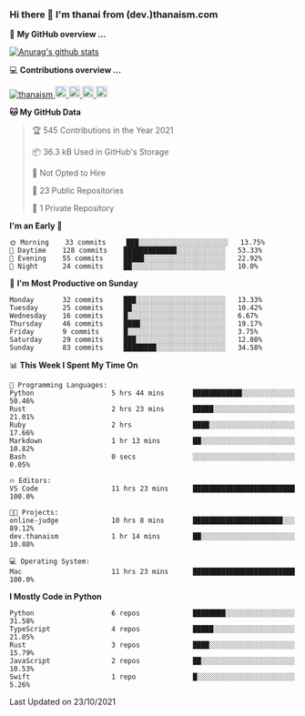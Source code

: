 ### Hi there 👋 I'm thanai from (dev.)thanaism.com

<!-- バッジ関連 -->
<!--
メイン：https://shields.io/category/social
GitHub view：https://github.com/antonkomarev/github-profile-views-counter
Qiita contributions：https://qiita.com/mikkame/items/f2c60d9caf8a8e38ec50
 -->

🍎 **My GitHub overview ...**

<!-- GitHubトロフィー -->
<!--
https://github.com/ryo-ma/github-profile-trophy
 -->

<!-- [![trophy](https://github-profile-trophy.vercel.app/?username=thanaism)](https://github.com/thanaism/thanaism) -->

<!-- GitHubステータス -->
<!--
https://github.com/anuraghazra/github-readme-stats
 -->

[![Anurag's github stats](https://github-readme-stats.vercel.app/api?username=thanaism&count_private=true&show_icons=true)](https://github.com/thanaism/thanaism)

<!-- [![ReadMe Card](https://github-readme-stats.vercel.app/api/pin/?username=thanaism&repo=thanaism)](https://github.com/thanaism/thanaism) -->

<!-- Skill icons -->
<!--
https://rahuldkjain.github.io/gh-profile-readme-generator/
 -->

💻 **Contributions overview ...**

<p align="left">

  <a href="https://github.com/thanaism/thanaism/">
    <img src="https://komarev.com/ghpvc/?username=thanaism" alt="thanaism" />
  </a>
  <a href="http://twitter.com/okinawa__noodle">
    <img height="20" src="https://img.shields.io/twitter/follow/okinawa__noodle?label=Twitter&logo=twitter&style=flat" />
  </a>
  <a href="https://github.com/thanaism">
    <img height="20" src="https://img.shields.io/github/followers/thanaism?label=follow&logo=github&style=flat" />
  </a>
  <!-- <a href="https://www.reddit.com/user/thanaism">
    <img height="20" src="https://img.shields.io/reddit/user-karma/combined/thanaism?label=Reddit&logo=reddit&style=flat" />
  </a>
  <a href="https://stackoverflow.com/users/5720201/thanaism">
    <img height="20" src="https://img.shields.io/stackexchange/stackoverflow/r/5720201?label=StackOverflow&logo=stack-overflow&style=flat" /> -->
  </a>
  <a href="http://qiita.com/thanai">
    <img height="20" src="https://qiita-badge.apiapi.app/s/thanai/posts.svg" />
  </a>
  <//qiita.com/thanai">
    <img height="20" src="https://qiita-badge.apiapi.app/s/thanai/contributions.svg" />
  </a>
</p>

<!--START_SECTION:waka-->
**🐱 My GitHub Data** 

> 🏆 545 Contributions in the Year 2021
 > 
> 📦 36.3 kB Used in GitHub's Storage 
 > 
> 🚫 Not Opted to Hire
 > 
> 📜 23 Public Repositories 
 > 
> 🔑 1 Private Repository 
 > 
**I'm an Early 🐤** 

```text
🌞 Morning    33 commits     ███░░░░░░░░░░░░░░░░░░░░░░   13.75% 
🌆 Daytime    128 commits    █████████████░░░░░░░░░░░░   53.33% 
🌃 Evening    55 commits     █████░░░░░░░░░░░░░░░░░░░░   22.92% 
🌙 Night      24 commits     ██░░░░░░░░░░░░░░░░░░░░░░░   10.0%

```
📅 **I'm Most Productive on Sunday** 

```text
Monday       32 commits     ███░░░░░░░░░░░░░░░░░░░░░░   13.33% 
Tuesday      25 commits     ██░░░░░░░░░░░░░░░░░░░░░░░   10.42% 
Wednesday    16 commits     █░░░░░░░░░░░░░░░░░░░░░░░░   6.67% 
Thursday     46 commits     ████░░░░░░░░░░░░░░░░░░░░░   19.17% 
Friday       9 commits      █░░░░░░░░░░░░░░░░░░░░░░░░   3.75% 
Saturday     29 commits     ███░░░░░░░░░░░░░░░░░░░░░░   12.08% 
Sunday       83 commits     ████████░░░░░░░░░░░░░░░░░   34.58%

```


📊 **This Week I Spent My Time On** 

```text
💬 Programming Languages: 
Python                   5 hrs 44 mins       ████████████░░░░░░░░░░░░░   50.46% 
Rust                     2 hrs 23 mins       █████░░░░░░░░░░░░░░░░░░░░   21.01% 
Ruby                     2 hrs               ████░░░░░░░░░░░░░░░░░░░░░   17.66% 
Markdown                 1 hr 13 mins        ██░░░░░░░░░░░░░░░░░░░░░░░   10.82% 
Bash                     0 secs              ░░░░░░░░░░░░░░░░░░░░░░░░░   0.05%

🔥 Editors: 
VS Code                  11 hrs 23 mins      █████████████████████████   100.0%

🐱‍💻 Projects: 
online-judge             10 hrs 8 mins       ██████████████████████░░░   89.12% 
dev.thanaism             1 hr 14 mins        ██░░░░░░░░░░░░░░░░░░░░░░░   10.88%

💻 Operating System: 
Mac                      11 hrs 23 mins      █████████████████████████   100.0%

```

**I Mostly Code in Python** 

```text
Python                   6 repos             ████████░░░░░░░░░░░░░░░░░   31.58% 
TypeScript               4 repos             █████░░░░░░░░░░░░░░░░░░░░   21.05% 
Rust                     3 repos             ████░░░░░░░░░░░░░░░░░░░░░   15.79% 
JavaScript               2 repos             ██░░░░░░░░░░░░░░░░░░░░░░░   10.53% 
Swift                    1 repo              █░░░░░░░░░░░░░░░░░░░░░░░░   5.26%

```



 Last Updated on 23/10/2021
<!--END_SECTION:waka-->
